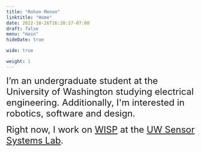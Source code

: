 ```yaml
---
title: "Rohan Menon"
linktitle: "Home"
date: 2022-10-26T16:28:17-07:00
draft: false
menu: "main"
hideDate: true

wide: true

weight: 1
---
```

<font size="5">
I’m an undergraduate student at the University of Washington studying electrical engineering. Additionally, I'm interested in robotics, software and design.

Right now, I work on [WISP](/projects/wisp/) at the [UW Sensor Systems Lab](https://sensor.cs.washington.edu/).
</font>